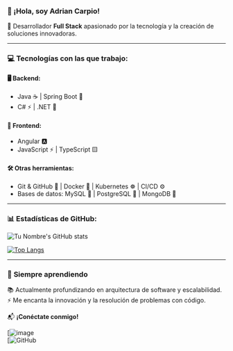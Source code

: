 ### 👋 ¡Hola, soy Adrian Carpio!

🚀 Desarrollador **Full Stack** apasionado por la tecnología y la creación de soluciones innovadoras.

---

### 💻 **Tecnologías con las que trabajo:**

#### 🖥️ Backend:
- Java ☕ | Spring Boot 🌿  
- C# ⚡ | .NET 🔵  

#### 🎨 Frontend:
- Angular 🅰️  
- JavaScript ⚡ | TypeScript 🟨  

#### 🛠️ Otras herramientas:
- Git & GitHub 🐙 | Docker 🐳 | Kubernetes ☸️ | CI/CD ⚙️  
- Bases de datos: MySQL 🐬 | PostgreSQL 🐘 | MongoDB 🍃  

---

### 📊 **Estadísticas de GitHub:**

![Tu Nombre's GitHub stats](https://github-readme-stats.vercel.app/api?username=carpiom-dev&show_icons=true&theme=radical)

[![Top Langs](https://github-readme-stats.vercel.app/api/top-langs/?username=carpiom-dev&layout=compact&theme=radical)](https://github.com/anuraghazra/github-readme-stats)

---

### 🌱 **Siempre aprendiendo**
📚 Actualmente profundizando en arquitectura de software y escalabilidad.  
⚡ Me encanta la innovación y la resolución de problemas con código.  

📬 **¡Conéctate conmigo!**

[![![image](https://github.com/user-attachments/assets/28194d26-bf97-4198-b062-725e411c49bf)](https://www.linkedin.com/in/adrian-carpio-9b1642173/)  
[![GitHub](https://github.com/carpiom-dev/carpiom-dev)
